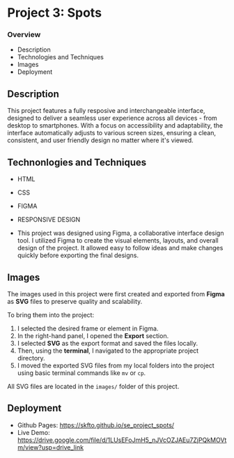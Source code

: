 # Project 3: Spots

### Overview  

* Description
* Technologies and Techniques 
* Images  
* Deployment 

## Description

This project features a fully resposive and interchangeable interface, designed to deliver a seamless user experience across all devices - from desktop to smartphones. With a focus on accessibility and adaptability, the interface automatically adjusts to various screen sizes, ensuring a clean, consistent, and user friendly design no matter where it's viewed.
  
## Technonlogies and Techniques 

* HTML
* CSS
* FIGMA
* RESPONSIVE DESIGN

  
* This project was designed using Figma, a collaborative interface design tool. I utilized Figma to create the visual elements, layouts, and overall design of the project. It allowed easy to follow ideas and make changes quickly before exporting the final designs.
  
## Images  

The images used in this project were first created and exported from **Figma** as **SVG** files to preserve quality and scalability.

To bring them into the project:

1. I selected the desired frame or element in Figma.  
2. In the right-hand panel, I opened the **Export** section.  
3. I selected **SVG** as the export format and saved the files locally.  
4. Then, using the **terminal**, I navigated to the appropriate project directory.  
5. I moved the exported SVG files from my local folders into the project using basic terminal commands like `mv` or `cp`.

All SVG files are located in the `images/` folder of this project.

## Deployment 

* Github Pages: https://skfto.github.io/se_project_spots/
* Live Demo: https://drive.google.com/file/d/1LUsEFoJmH5_nJVcOZJAEu7ZjPQkMOVtm/view?usp=drive_link

